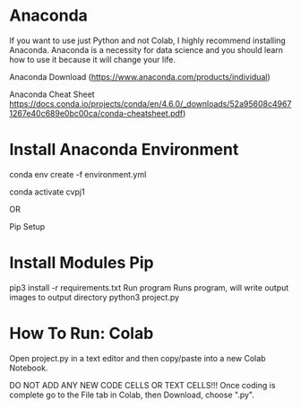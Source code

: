 # Anaconda
If you want to use just Python and not Colab, I highly recommend installing Anaconda. Anaconda is a necessity for data science and you should learn how to use it because it will change your life.

Anaconda Download
(https://www.anaconda.com/products/individual)

Anaconda Cheat Sheet
https://docs.conda.io/projects/conda/en/4.6.0/_downloads/52a95608c49671267e40c689e0bc00ca/conda-cheatsheet.pdf)

# Install Anaconda Environment
conda env create -f environment.yml

conda activate cvpj1

OR

Pip Setup

# Install Modules Pip
pip3 install -r requirements.txt
Run program
Runs program, will write output images to output directory
python3 project.py

# How To Run: Colab
Open project.py in a text editor and then copy/paste into a new Colab Notebook.

DO NOT ADD ANY NEW CODE CELLS OR TEXT CELLS!!!
Once coding is complete go to the File tab in Colab, then Download, choose ".py".
